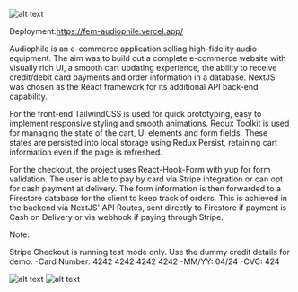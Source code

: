 ![alt text](https://pnguyen-portfolio.vercel.app/detail/desktop/image-audiophile-hero@2x.jpg)

Deployment:https://fem-audiophile.vercel.app/

Audiophile is an e-commerce application selling high-fidelity audio equipment. The aim was to build out a complete e-commerce website with visually rich UI, a smooth cart updating experience, the ability to receive credit/debit card payments and order information in a database. NextJS was chosen as the React framework for its additional API back-end capability.

For the front-end TailwindCSS is used for quick prototyping, easy to implement responsive styling and smooth animations. Redux Toolkit is used for managing the state of the cart, UI elements and form fields. These states are persisted into local storage using Redux Persist, retaining cart information even if the page is refreshed.

For the checkout, the project uses React-Hook-Form with yup for form validation. The user is able to pay by card via Stripe integration or can opt for cash payment at delivery. The form information is then forwarded to a Firestore database for the client to keep track of orders. This is achieved in the backend via NextJS' API Routes, sent directly to Firestore if payment is Cash on Delivery or via webhook if paying through Stripe.

Note:

Stripe Checkout is running test mode only.
Use the dummy credit details for demo:
-Card Number: 4242 4242 4242 4242
-MM/YY: 04/24
-CVC: 424


![alt text](https://pnguyen-portfolio.vercel.app/detail/desktop/image-audiophile-preview-1@2x.jpg)
![alt text](https://pnguyen-portfolio.vercel.app/detail/desktop/image-audiophile-preview-2@2x.jpg)
